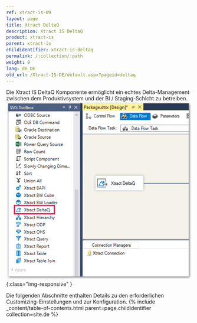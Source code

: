 ```yaml
---
ref: xtract-is-09
layout: page
title: Xtract DeltaQ
description: Xtract IS DeltaQ
product: xtract-is
parent: xtract-is
childidentifier: xtract-is-deltaq
permalink: /:collection/:path
weight: 9
lang: de_DE
old_url: /Xtract-IS-DE/default.aspx?pageid=deltaq
---
```


Die Xtract IS DeltaQ Komponente ermöglicht ein echtes Delta-Management zwischen dem Produktivsystem und der BI / Staging-Schicht zu betreiben. 
![DeltaQ](/img/content/xis/xis_deltaq_overview.png){:class="img-responsive" }

Die folgenden Abschnitte enthalten Details zu den erforderlichen Customizing-Einstellungen und zur Konfiguration.
{% include _content/table-of-contents.html parent=page.childidentifier collection=site.de %}